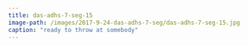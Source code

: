 ```yaml
---
title: das-adhs-7-seg-15
image-path: /images/2017-9-24-das-adhs-7-seg/das-adhs-7-seg-15.jpg
caption: "ready to throw at somebody"
---
```

